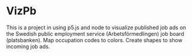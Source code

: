 # VizPb

This is a project in using p5.js and node to visualize published job ads on the Swedish public employment service (Arbetsförmedlingen) job board (platsbanken).
Map occupation codes to colors. Create shapes to show incoming job ads.
